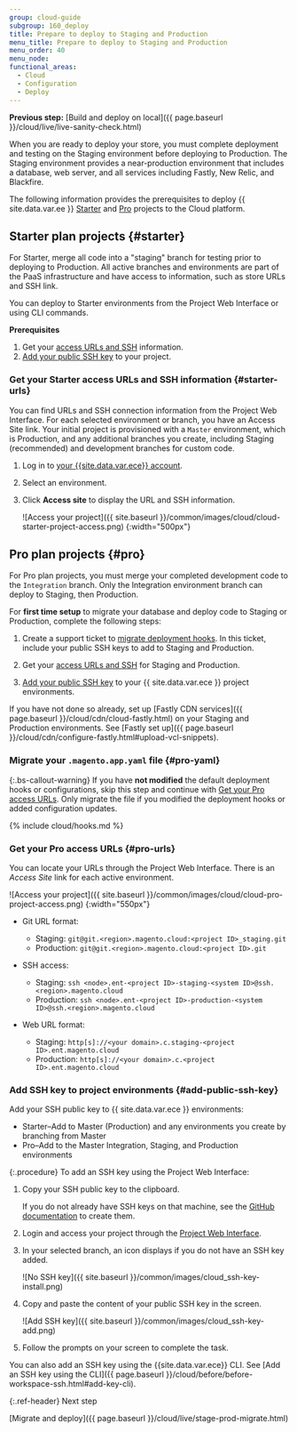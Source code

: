 ```yaml
---
group: cloud-guide
subgroup: 160_deploy
title: Prepare to deploy to Staging and Production
menu_title: Prepare to deploy to Staging and Production
menu_order: 40
menu_node:
functional_areas:
  - Cloud
  - Configuration
  - Deploy
---
```


**Previous step:**
[Build and deploy on local]({{ page.baseurl }}/cloud/live/live-sanity-check.html)

When you are ready to deploy your store, you must complete deployment and testing on the Staging environment before deploying to Production. The Staging environment provides a near-production environment that includes a database, web server, and all services including Fastly, New Relic, and Blackfire.

The following information provides the prerequisites to deploy {{ site.data.var.ee }} [Starter](#starter) and [Pro](#pro) projects to the Cloud platform.

## Starter plan projects {#starter}

For Starter, merge all code into a "staging" branch for testing prior to deploying to Production. All active branches and environments are part of the PaaS infrastructure and have access to information, such as store URLs and SSH link.

You can deploy to Starter environments from the Project Web Interface or using CLI commands.

**Prerequisites**

1.  Get your [access URLs and SSH](#starter-urls) information.
1.  [Add your public SSH key](#add-public-ssh-key) to your project.

### Get your Starter access URLs and SSH information {#starter-urls}

You can find URLs and SSH connection information from the Project Web Interface. For each selected environment or branch, you have an Access Site link. Your initial project is provisioned with a `Master` environment, which is Production, and any additional branches you create, including Staging (recommended) and development branches for custom code.

1.  Log in to [your {{site.data.var.ece}} account](https://accounts.magento.cloud).

1.  Select an environment.

1.  Click **Access site** to display the URL and SSH information.

    ![Access your project]({{ site.baseurl }}/common/images/cloud/cloud-starter-project-access.png)
   {:width="500px"}

## Pro plan projects {#pro}

For Pro plan projects, you must merge your completed development code to the `Integration` branch. Only the Integration environment branch can deploy to Staging, then Production.

For **first time setup** to migrate your database and deploy code to Staging or Production, complete the following steps:

1.  Create a support ticket to [migrate deployment hooks](#pro-yaml). In this ticket, include your public SSH keys to add to Staging and Production.

1.  Get your [access URLs and SSH](#pro-urls) for Staging and Production.

1.  [Add your public SSH key](#add-public-ssh-key) to your {{ site.data.var.ece }} project environments.

If you have not done so already, set up [Fastly CDN services]({{ page.baseurl }}/cloud/cdn/cloud-fastly.html) on your Staging and Production environments. See [Fastly set up]({{ page.baseurl }}/cloud/cdn/configure-fastly.html#upload-vcl-snippets).

### Migrate your `.magento.app.yaml` file {#pro-yaml}

{:.bs-callout-warning}
If you have **not modified** the default deployment hooks or configurations, skip this step and continue with [Get your Pro access URLs](#pro-urls). Only migrate the file if you modified the deployment hooks or added configuration updates.

{% include cloud/hooks.md %}

### Get your Pro access URLs  {#pro-urls}

You can locate your URLs through the Project Web Interface. There is an _Access Site_ link for each active environment.

![Access your project]({{ site.baseurl }}/common/images/cloud/cloud-pro-project-access.png)
 {:width="550px"}

-  Git URL format:

   -  Staging: `git@git.<region>.magento.cloud:<project ID>_staging.git`
   -  Production: `git@git.<region>.magento.cloud:<project ID>.git`

-  SSH access:

   - Staging: `ssh <node>.ent-<project ID>-staging-<system ID>@ssh.<region>.magento.cloud`
   - Production: `ssh <node>.ent-<project ID>-production-<system ID>@ssh.<region>.magento.cloud`

-  Web URL format:

   -  Staging: `http[s]://<your domain>.c.staging-<project ID>.ent.magento.cloud`
   -  Production: `http[s]://<your domain>.c.<project ID>.ent.magento.cloud`

### Add SSH key to project environments {#add-public-ssh-key}

Add your SSH public key to {{ site.data.var.ece }} environments:

- Starter–Add to Master (Production) and any environments you create by branching from Master
- Pro–Add to the Master Integration, Staging, and Production environments

{:.procedure}
To add an SSH key using the Project Web Interface:

1.  Copy your SSH public key to the clipboard.

    If you do not already have SSH keys on that machine, see the [GitHub documentation](https://help.github.com/articles/generating-an-ssh-key) to create them.

1.  Login and access your project through the [Project Web Interface](https://accounts.magento.cloud).

1.  In your selected branch, an icon displays if you do not have an SSH key added.

    ![No SSH key]({{ site.baseurl }}/common/images/cloud_ssh-key-install.png)

1.  Copy and paste the content of your public SSH key in the screen.

    ![Add SSH key]({{ site.baseurl }}/common/images/cloud_ssh-key-add.png)

1.  Follow the prompts on your screen to complete the task.

You can also add an SSH key using the {{site.data.var.ece}} CLI. See [Add an SSH key using the CLI]({{ page.baseurl }}/cloud/before/before-workspace-ssh.html#add-key-cli).

{:.ref-header}
Next step


[Migrate and deploy]({{ page.baseurl }}/cloud/live/stage-prod-migrate.html)